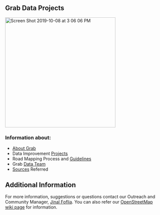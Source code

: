 ## Grab Data Projects

<img width="357" alt="Screen Shot 2019-10-08 at 3 06 06 PM" src="https://user-images.githubusercontent.com/38514914/66374486-b4b02e00-e9dd-11e9-8cb7-0d2447e41a33.png">


### Information about:
 - [About Grab](https://github.com/challa57/Grab-Data/blob/master/Grab%20Intro.md)
 - Data Improvement [Projects](https://github.com/GRABOSM/Grab-Data/blob/master/Improvement%20Projects.md)
 - Road Mapping Process and [Guidelines](https://github.com/challa57/Grab-Data/blob/master/Data%20Improvement%20Projects.md) 
 - Grab [Data Team](https://github.com/GRABOSM/Grab-Data/blob/master/Grab%20Data%20Team.md)
 - [Sources](https://github.com/challa57/Grab-Data/blob/master/Sources%20Used.md) Referred
 

## Additional Information

For more information, suggestions or questions contact our Outreach and Community Manager, [Jinal Foflia](https://www.openstreetmap.org/user/jinalfoflia). You can also refer our [OpenStreetMap wiki page](https://wiki.openstreetmap.org/wiki/Grab) for information. 
